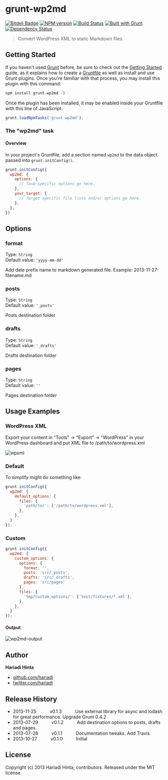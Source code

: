 # grunt-wp2md

[![Bitdeli Badge](https://d2weczhvl823v0.cloudfront.net/hariadi/grunt-wp2md/trend.png)](https://bitdeli.com/free "Bitdeli Badge") [![NPM version](https://badge.fury.io/js/grunt-wp2md.png)](http://badge.fury.io/js/grunt-wp2md)  [![Build Status](https://travis-ci.org/hariadi/grunt-wp2md.png)](https://travis-ci.org/hariadi/grunt-wp2md) [![Built with Grunt](https://cdn.gruntjs.com/builtwith.png)](http://gruntjs.com/) [![Dependency Status](https://david-dm.org/hariadi/grunt-wp2md.png)](https://david-dm.org/hariadi/grunt-wp2md)

> Convert WordPress XML to static Markdown files.

## Getting Started
If you haven't used [Grunt](http://gruntjs.com/) before, be sure to check out the [Getting Started](http://gruntjs.com/getting-started) guide, as it explains how to create a [Gruntfile](http://gruntjs.com/sample-gruntfile) as well as install and use Grunt plugins. Once you're familiar with that process, you may install this plugin with this command:

```bash
npm install grunt-wp2md -D
```

Once the plugin has been installed, it may be enabled inside your Gruntfile with this line of JavaScript:

```js
grunt.loadNpmTasks('grunt-wp2md');
```

### The "wp2md" task

#### Overview
In your project's Gruntfile, add a section named `wp2md` to the data object passed into `grunt.initConfig()`.

```js
grunt.initConfig({
  wp2md: {
    options: {
      // Task-specific options go here.
    },
    your_target: {
      // Target-specific file lists and/or options go here.
    },
  },
})
```



## Options
### format
Type: `String`  
Default value: `'yyyy-mm-dd'`

Add date prefix name to markdown generated file. Example: 2013-11-27-filename.md

### posts
Type: `String`  
Default value: `'_posts'`

Posts destination folder

### drafts
Type: `String`  
Default value: `'_drafts'`

Drafts destination folder

### pages
Type: `String`  
Default value: `''`

Pages destination folder


## Usage Examples
### WordPress XML

Export your content in "Tools" → "Export" → "WordPress" in your WordPress dashboard and put XML file to /path/to/wordpress.xml

![wpxml](https://f.cloud.github.com/assets/376635/1417781/bb434810-3f9d-11e3-8d0d-4e54ff5a2717.jpg)

### Default

To simplify might do something like:

```js
grunt.initConfig({
  wp2md: {
    default_options: {
      files: {
        'path/to/': ['/path/to/wordpress.xml'],
      },
    },
  }
});
```

### Custom

```js
grunt.initConfig({
  wp2md: {
    custom_options: {
      options: {
        format: '',
        posts: 'src/_posts',
        drafts: 'src/_drafts',
        pages: 'src/pages'
      },
      files: {
        'tmp/custom_options/': ['test/fixtures/*.xml'],
      },
    },
  }
});
```

#### Output 
![wp2md-output](https://f.cloud.github.com/assets/376635/1417782/cf624580-3f9d-11e3-9321-6bbd5527554f.jpg)


## Author

**Hariadi Hinta**

+ [github.com/hariadi](https://github.com/hariadi)
+ [twitter.com/hariadi](http://twitter.com/hariadi)

## Release History

 * 2013-11-25   v0.1.3   Use external library for async and lodash for great performance. Upgrade Grunt 0.4.2
 * 2013-07-29   v0.1.2   Add destination options to posts, drafts and pages.
 * 2013-07-28   v0.1.1   Documentation tweaks. Add Travis.
 * 2013-10-27   v0.1.0   Initial

## License
Copyright (c) 2013 Hariadi Hinta, contributors.
Released under the MIT license
